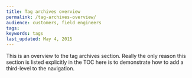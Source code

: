 ```yaml
---
title: Tag archives overview
permalink: /tag-archives-overview/
audience: customers, field engineers
tags: 
keywords: tags
last_updated: May 4, 2015
---
```


This is an overview to the tag archives section. Really the only reason this section is listed explicitly in the TOC here is to demonstrate how to add a third-level to the navigation.